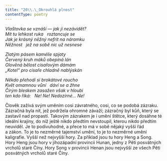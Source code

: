 ```yaml
---
title: "20\\.\_Okrouhlá plnost"
contentType: poetry
---
```


<section>

_Vlaštovka se vznáší — jak jí nezávidět?  
Mít tu lehkost ruka   roztancuje se  
Jak je krásný něžný nefrit na náramku  
Něžnost   jež na sobě nic už nesnese_

</section>

<section>

_Zlatým pásem kamélie spjaty  
Červený kruh máků obepíná lán  
Olověná bělost císařovým dámám  
„Kotel“ pro císaře chladně nablýskán_

</section>

<section>

_Někdo přehodí si brokátové roucho  
Květ omamnou vůní   dáví se a žhne  
Čirým bleskem zasažen však v hloubi  
ten kdo říká:   Ne! Ne! Nedozírné… Ne!_

</section>


<section>

Člověk zažívá svým uměním cosi závratného, cosi, co se podobá zázraku. Zázračná byla nit, jež podržela ohromné závaží; zázračný byl kůň, který se zastavil nad propastí. Takovým zázrakem je i umění štětce, který dosáhne té ideální krajiny, do níž ještě nikdo předtím nevstoupil, kterou nikdo předtím neuviděl. Je to podivuhodné, a přece to má v sobě nějaký vyšší řád a zákon. To je to nezměrné tajemství umění, to je to nezměrné umění kaligrafie. Vyšší než nejvyšší hory. Za příklad jsou tu hory Heng a Song. Hory Heng jsou hory v jihozápadní provincii Hunan, jedny z Pěti posvátných vrcholů staré Číny. Hory Song v provincii Henan jsou nejvyšší ze všech Pěti posvátných vrcholů staré Číny.

</section>
